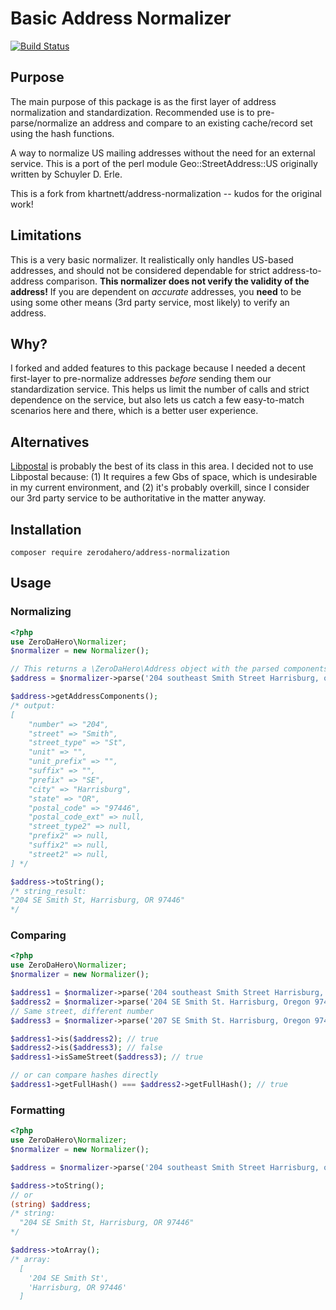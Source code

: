 # Basic Address Normalizer
[![Build Status](https://travis-ci.org/zerodahero/address-normalization.svg?branch=master)](https://travis-ci.org/zerodahero/address-normalization)

## Purpose

The main purpose of this package is as the first layer of address normalization and standardization. Recommended use is to pre-parse/normalize an address and compare to an existing cache/record set using the hash functions.

A way to normalize US mailing addresses without the need for an external service. This is a port of the perl module Geo::StreetAddress::US originally written by Schuyler D. Erle.

This is a fork from khartnett/address-normalization -- kudos for the original work!

## Limitations

This is a very basic normalizer. It realistically only handles US-based addresses, and should not be considered dependable for strict address-to-address comparison. **This normalizer does not verify the validity of the address!** If you are dependent on _accurate_ addresses, you **need** to be using some other means (3rd party service, most likely) to verify an address.

## Why?

I forked and added features to this package because I needed a decent first-layer to pre-normalize addresses _before_ sending them our standardization service. This helps us limit the number of calls and strict dependence on the service, but also lets us catch a few easy-to-match scenarios here and there, which is a better user experience.

## Alternatives

[Libpostal](https://github.com/openvenues/libpostal) is probably the best of its class in this area. I decided not to use Libpostal because: (1) It requires a few Gbs of space, which is undesirable in my current environment, and (2) it's probably overkill, since I consider our 3rd party service to be authoritative in the matter anyway.

## Installation

`composer require zerodahero/address-normalization`

## Usage

### Normalizing

```php
<?php
use ZeroDaHero\Normalizer;
$normalizer = new Normalizer();

// This returns a \ZeroDaHero\Address object with the parsed components
$address = $normalizer->parse('204 southeast Smith Street Harrisburg, or 97446');

$address->getAddressComponents();
/* output:
[
    "number" => "204",
    "street" => "Smith",
    "street_type" => "St",
    "unit" => "",
    "unit_prefix" => "",
    "suffix" => "",
    "prefix" => "SE",
    "city" => "Harrisburg",
    "state" => "OR",
    "postal_code" => "97446",
    "postal_code_ext" => null,
    "street_type2" => null,
    "prefix2" => null,
    "suffix2" => null,
    "street2" => null,
] */

$address->toString();
/* string_result:
"204 SE Smith St, Harrisburg, OR 97446"
*/
```

### Comparing

```php
<?php
use ZeroDaHero\Normalizer;
$normalizer = new Normalizer();

$address1 = $normalizer->parse('204 southeast Smith Street Harrisburg, or 97446');
$address2 = $normalizer->parse('204 SE Smith St. Harrisburg, Oregon 97446');
// Same street, different number
$address3 = $normalizer->parse('207 SE Smith St. Harrisburg, Oregon 97446');

$address1->is($address2); // true
$address2->is($address3); // false
$address1->isSameStreet($address3); // true

// or can compare hashes directly
$address1->getFullHash() === $address2->getFullHash(); // true
```

### Formatting

```php
<?php
use ZeroDaHero\Normalizer;
$normalizer = new Normalizer();

$address = $normalizer->parse('204 southeast Smith Street Harrisburg, or 97446');

$address->toString();
// or
(string) $address;
/* string:
  "204 SE Smith St, Harrisburg, OR 97446"
*/

$address->toArray();
/* array:
  [
    '204 SE Smith St',
    'Harrisburg, OR 97446'
  ]
```